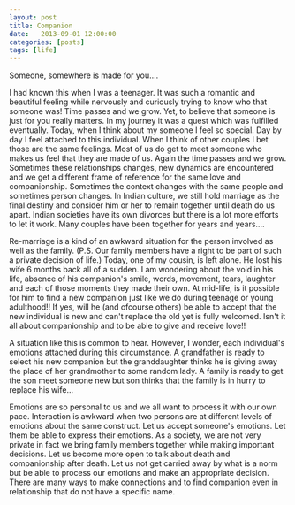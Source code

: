 ```yaml
---
layout: post
title: Companion
date:   2013-09-01 12:00:00
categories: [posts]
tags: [life]
---
```


Someone, somewhere is made for you.... 

I had known this when I was a teenager. It was such a romantic and beautiful
feeling while nervously and curiously trying to know who that someone was!
Time passes and we grow. Yet, to believe that someone is just for you really
matters. In my journey it was a quest which was fulfilled eventually. Today,
when I think about my someone I feel so special. Day by day I feel attached to
this individual. When I think of other couples I bet those are the same feelings.
Most of us do get to meet someone who makes us feel that they are made of us. 
Again the time passes and we grow. Sometimes these relationships changes, new
dynamics are encountered and we get a different frame of reference for the same
love and companionship. Sometimes the context changes with the same people and
sometimes person changes. In Indian culture, we still hold marriage as the final
destiny and consider him or her to remain together until death do us apart.
Indian societies have its own divorces but there is a lot more efforts to let
it work. Many couples have been together for years and years.... 

Re-marriage is a kind of an awkward situation for the person involved as well as
the family. (P.S. Our family members have a right to be part of such a private
decision of life.) Today, one of my cousin, is left alone. He lost his
wife 6 months back all of a sudden. I am wondering about the void in his life,
absence of his companion's smile, words, movement, tears, laughter and each of
those moments they made their own. At mid-life, is it possible for him to find
a new companion just like we do during teenage or young adulthood!! If yes,
will he (and ofcourse others) be able to accept that the new individual is new
and can't replace the old yet is fully welcomed. Isn't it all about companionship
and to be able to give and receive love!! 

A situation like this is common to hear. However, I wonder, each individual's
emotions attached during this circumstance. A grandfather is ready to select
his new companion but the granddaughter thinks he is giving away the place of
her grandmother to some random lady. A family is ready to get the son meet someone
new but son thinks that the family is in hurry to replace his wife... 

Emotions are so personal to us and we all want to process it with our own pace.
Interaction is awkward when two persons are at different levels of emotions about
the same construct. Let us accept someone's emotions. Let them be able to express
their emotions. As a society, we are not very private in fact we bring family
members together while making important decisions. Let us become more open to
talk about death and companionship after death. Let us not get carried away
by what is a norm but be able to process our emotions and make an appropriate
decision. There are many ways to make connections and to find companion even
in relationship that do not have a specific name.
